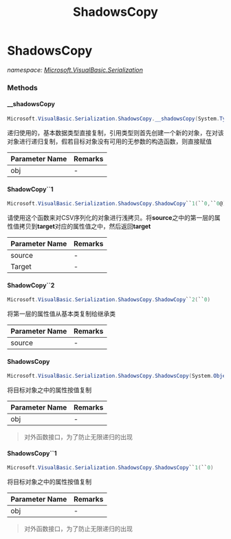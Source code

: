 ﻿---
title: ShadowsCopy
---

# ShadowsCopy
_namespace: [Microsoft.VisualBasic.Serialization](N-Microsoft.VisualBasic.Serialization.html)_





### Methods

#### __shadowsCopy
```csharp
Microsoft.VisualBasic.Serialization.ShadowsCopy.__shadowsCopy(System.Type,System.Object)
```
递归使用的，基本数据类型直接复制，引用类型则首先创建一个新的对象，在对该对象进行递归复制，假若目标对象没有可用的无参数的构造函数，则直接赋值

|Parameter Name|Remarks|
|--------------|-------|
|obj|-|


#### ShadowCopy``1
```csharp
Microsoft.VisualBasic.Serialization.ShadowsCopy.ShadowCopy``1(``0,``0@)
```
请使用这个函数来对CSV序列化的对象进行浅拷贝。将**source**之中的第一层的属性值拷贝到**target**对应的属性值之中，然后返回**target**

|Parameter Name|Remarks|
|--------------|-------|
|source|-|
|Target|-|


#### ShadowCopy``2
```csharp
Microsoft.VisualBasic.Serialization.ShadowsCopy.ShadowCopy``2(``0)
```
将第一层的属性值从基本类复制给继承类

|Parameter Name|Remarks|
|--------------|-------|
|source|-|


#### ShadowsCopy
```csharp
Microsoft.VisualBasic.Serialization.ShadowsCopy.ShadowsCopy(System.Object)
```
将目标对象之中的属性按值复制

|Parameter Name|Remarks|
|--------------|-------|
|obj|-|

> 对外函数接口，为了防止无限递归的出现

#### ShadowsCopy``1
```csharp
Microsoft.VisualBasic.Serialization.ShadowsCopy.ShadowsCopy``1(``0)
```
将目标对象之中的属性按值复制

|Parameter Name|Remarks|
|--------------|-------|
|obj|-|

> 对外函数接口，为了防止无限递归的出现


